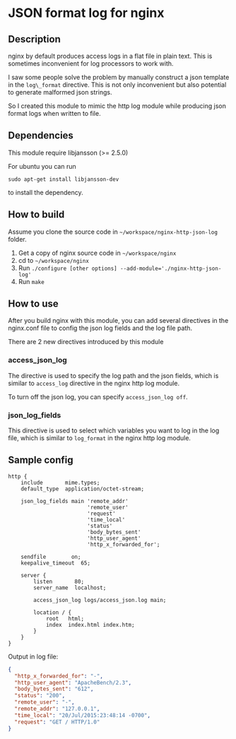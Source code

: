 # JSON format log for nginx

## Description

nginx by default produces access logs in a flat file in plain text. This is
sometimes inconvenient for log processors to work with.

I saw some people solve the problem by manually construct a json template in
the `log\_format` directive. This is not only inconvenient but also potential
to generate malformed json strings.

So I created this module to mimic the http log module while producing json
format logs when written to file.

## Dependencies

This module require libjansson (>= 2.5.0)

For ubuntu you can run

```
sudo apt-get install libjansson-dev
```

to install the dependency.

## How to build

Assume you clone the source code in `~/workspace/nginx-http-json-log` folder.

1. Get a copy of nginx source code in `~/workspace/nginx`
2. cd to `~/workspace/nginx`
3. Run `./configure [other options] --add-module='./nginx-http-json-log'`
4. Run `make`

## How to use

After you build nginx with this module, you can add several directives in the
nginx.conf file to config the json log fields and the log file path.

There are 2 new directives introduced by this module

### access_json_log

The directive is used to specify the log path and the json fields, which is
similar to `access_log` directive in the nginx http log module.

To turn off the json log, you can specify `access_json_log off`.

### json_log_fields

This directive is used to select which variables you want to log in the log
file, which is similar to `log_format` in the nginx http log module.

## Sample config

```nginx
http {
    include       mime.types;
    default_type  application/octet-stream;

    json_log_fields main 'remote_addr'
                         'remote_user'
                         'request'
                         'time_local'
                         'status'
                         'body_bytes_sent'
                         'http_user_agent'
                         'http_x_forwarded_for';

    sendfile        on;
    keepalive_timeout  65;

    server {
        listen       80;
        server_name  localhost;

        access_json_log logs/access_json.log main;

        location / {
            root   html;
            index  index.html index.htm;
        }
    }
}
```

Output in log file:

```json
{
  "http_x_forwarded_for": "-",
  "http_user_agent": "ApacheBench/2.3",
  "body_bytes_sent": "612",
  "status": "200",
  "remote_user": "-",
  "remote_addr": "127.0.0.1",
  "time_local": "20/Jul/2015:23:48:14 -0700",
  "request": "GET / HTTP/1.0"
}
```

